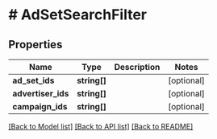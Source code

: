 # # AdSetSearchFilter

## Properties

Name | Type | Description | Notes
------------ | ------------- | ------------- | -------------
**ad_set_ids** | **string[]** |  | [optional] 
**advertiser_ids** | **string[]** |  | [optional] 
**campaign_ids** | **string[]** |  | [optional] 

[[Back to Model list]](../../README.md#documentation-for-models) [[Back to API list]](../../README.md#documentation-for-api-endpoints) [[Back to README]](../../README.md)


